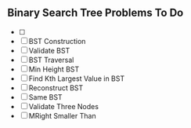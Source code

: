 
## Binary Search Tree Problems To Do

- [ ]
- [ ] BST Construction
- [ ] Validate BST
- [ ] BST Traversal
- [ ] Min Height BST
- [ ] Find Kth Largest Value in BST
- [ ] Reconstruct BST
- [ ] Same BST
- [ ] Validate Three Nodes
- [ ] MRight Smaller Than
